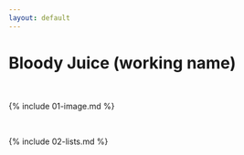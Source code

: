 ```yaml
---
layout: default
---
```


# Bloody Juice __(working name)__

<br>

{% include 01-image.md %}

<br>

{% include 02-lists.md %}

